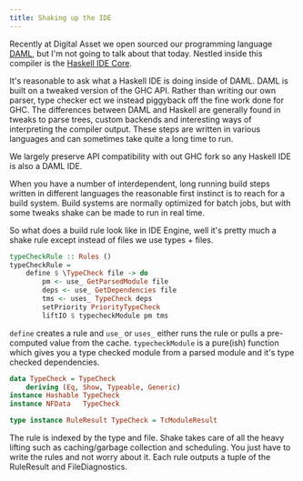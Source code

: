 ```yaml
---
title: Shaking up the IDE
---
```


Recently at Digital Asset we open sourced our programming language [DAML](https://daml.com/), but I'm not going to talk about that today. Nestled inside this compiler is the [Haskell IDE Core](https://github.com/digital-asset/daml/tree/master/compiler/haskell-ide-core).

It's reasonable to ask what a Haskell IDE is doing inside of DAML. DAML is built on a tweaked version of the GHC API. Rather than writing our own parser, type checker ect we instead piggyback off the fine work done for GHC. The differences between DAML and Haskell are generally found in tweaks to parse trees, custom backends and interesting ways of interpreting the compiler output. These steps are written in various languages and can sometimes take quite a long time to run. 

We largely preserve API compatibility with out GHC fork so any Haskell IDE is also a DAML IDE.

When you have a number of interdependent, long running build steps written in different languages the reasonable first instinct is to reach for a build system. Build systems are normally optimized for batch jobs, but with some tweaks shake can be made to run in real time.

So what does a build rule look like in IDE Engine, well it's pretty much a shake rule except instead of files we use types + files.
```haskell
typeCheckRule :: Rules ()
typeCheckRule =
    define $ \TypeCheck file -> do
        pm <- use_ GetParsedModule file
        deps <- use_ GetDependencies file
        tms <- uses_ TypeCheck deps
        setPriority PriorityTypeCheck
        liftIO $ typecheckModule pm tms
```
`define` creates a rule and `use_` or `uses_` either runs the rule or pulls a pre-computed value from the cache. `typecheckModule` is a pure(ish) function which gives you a type checked module from a parsed module and it's type checked dependencies. 

```haskell
data TypeCheck = TypeCheck
    deriving (Eq, Show, Typeable, Generic)
instance Hashable TypeCheck
instance NFData   TypeCheck

type instance RuleResult TypeCheck = TcModuleResult
```
The rule is indexed by the type and file. Shake takes care of all the heavy lifting such as caching/garbage collection and scheduling. You just have to write the rules and not worry about it. Each rule outputs a tuple of the RuleResult and FileDiagnostics.
